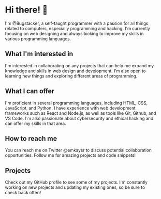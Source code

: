 <!-- - 👋 Hi, I’m @Bugstacker a self taught programmer.
- 👀 I’m interested in everything to do with computers mainly Programming and hacking.
- 🌱 I’m currently learning Web Designing.
- 💞️ I’m looking to collaborate on any projects as long as I can offer a hand.
- 📫 How to reach me is @emkaysr on twitter.
- ✌️ Follow for amazing projects and snippets. -->


# Hi there! 👋
I'm @Bugstacker, a self-taught programmer with a passion for all things related to computers, especially programming and hacking. I'm currently focusing on web designing and always looking to improve my skills in various programming languages.

## What I'm interested in
I'm interested in collaborating on any projects that can help me expand my knowledge and skills in web design and development. I'm also open to learning new things and exploring different areas of programming.

## What I can offer
I'm proficient in several programming languages, including HTML, CSS, JavaScript, and Python. I have experience with web development frameworks such as React and Node.js, as well as tools like Git, Github, and VS Code. I'm also passionate about cybersecurity and ethical hacking and can offer my skills in that area.

## How to reach me
You can reach me on Twitter @emkaysr to discuss potential collaboration opportunities. Follow me for amazing projects and code snippets!

## Projects
Check out my GitHub profile to see some of my projects. I'm constantly working on new projects and updating my existing ones, so be sure to check back often!

<!---
Bugstacker/Bugstacker is a ✨ special ✨ repository because its `README.md` (this file) appears on your GitHub profile.
You can click the Preview link to take a look at your changes.
--->
